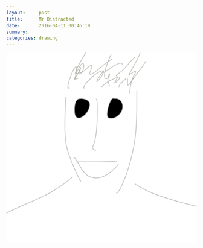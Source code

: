 ```yaml
---
layout:     post
title:      Mr Distracted
date:       2016-04-11 00:46:19
summary:    
categories: drawing
---
```

![Mr Distracted](/images/diary/Mr-Distracted.png "Gotta change.")
